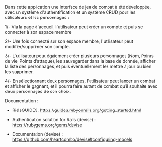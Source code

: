 Dans cette application une interface de jeu de combat à été développée, avec un système d'authentification et un système CRUD pour les utilisateurs et les personnages :

1/- Via la page d'accueil, l'utilisateur peut créer un compte et puis se connecter à son espace membre.

2/- Une fois connecté sur son espace membre, l'utilisateur peut modifier/supprimer son compte.

3/- L'utilisateur peut également créer plusieurs personnages (Nom, Points de vie, Points d'attaque), les sauvegarder dans la base de donnée, afficher la liste des personnages, et puis éventuellement les mettre à jour ou bien les supprimer.

4/- En sélectionnant deux personnages, l'utilisateur peut lancer un combat et afficher le gagnant, et il pourra faire autant de combat qu'il souhaite avec deux personnages de son choix.

Documentation :

- RialsGUIDES: https://guides.rubyonrails.org/getting_started.html 

- Authentication solution for Rails (devise) : https://rubygems.org/gems/devise 

- Documentation (devise) : https://github.com/heartcombo/devise#configuring-models
